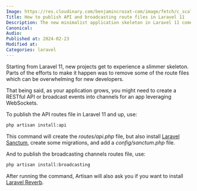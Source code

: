 ```yaml
---
Image: https://res.cloudinary.com/benjamincrozat-com/image/fetch/c_scale,f_webp,q_auto,w_1200/https://github.com/benjamincrozat/content/assets/3613731/3f28ce77-bd37-4215-bf91-f850c5c563de
Title: How to publish API and broadcasting route files in Laravel 11
Description: The new minimalist application skeleton in Laravel 11 comes with less route files. Here's how to install them.
Canonical:
Audio:
Published at: 2024-02-23
Modified at:
Categories: laravel
---
```


Starting from Laravel 11, new projects get to experience a slimmer skeleton. Parts of the efforts to make it happen was to remove some of the route files which can be overwhelming for new developers.

That being said, as your application grows, you might need to create a RESTful API or broadcast events into channels for an app leveraging WebSockets.

To publish the API routes file in Laravel 11 and up, use:
  
```bash
php artisan install:api
```

This command will create the *routes/api.php* file, but also install [Laravel Sanctum](https://laravel.com/docs/sanctum), create some migrations, and add a *config/sanctum.php* file.

And to publish the broadcasting channels routes file, use:

```bash
php artisan install:broadcasting
```

After running the command, Artisan will also ask you if you want to install [Laravel Reverb](https://reverb.laravel.com).
